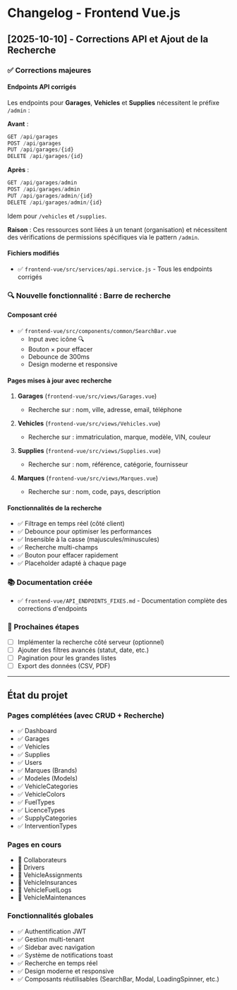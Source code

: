 # Changelog - Frontend Vue.js

## [2025-10-10] - Corrections API et Ajout de la Recherche

### ✅ Corrections majeures

#### Endpoints API corrigés
Les endpoints pour **Garages**, **Vehicles** et **Supplies** nécessitent le préfixe `/admin` :

**Avant** :
```javascript
GET /api/garages
POST /api/garages
PUT /api/garages/{id}
DELETE /api/garages/{id}
```

**Après** :
```javascript
GET /api/garages/admin
POST /api/garages/admin
PUT /api/garages/admin/{id}
DELETE /api/garages/admin/{id}
```

Idem pour `/vehicles` et `/supplies`.

**Raison** : Ces ressources sont liées à un tenant (organisation) et nécessitent des vérifications de permissions spécifiques via le pattern `/admin`.

#### Fichiers modifiés
- ✅ `frontend-vue/src/services/api.service.js` - Tous les endpoints corrigés

### 🔍 Nouvelle fonctionnalité : Barre de recherche

#### Composant créé
- ✅ `frontend-vue/src/components/common/SearchBar.vue`
  - Input avec icône 🔍
  - Bouton × pour effacer
  - Debounce de 300ms
  - Design moderne et responsive

#### Pages mises à jour avec recherche
1. **Garages** (`frontend-vue/src/views/Garages.vue`)
   - Recherche sur : nom, ville, adresse, email, téléphone

2. **Vehicles** (`frontend-vue/src/views/Vehicles.vue`)
   - Recherche sur : immatriculation, marque, modèle, VIN, couleur

3. **Supplies** (`frontend-vue/src/views/Supplies.vue`)
   - Recherche sur : nom, référence, catégorie, fournisseur

4. **Marques** (`frontend-vue/src/views/Marques.vue`)
   - Recherche sur : nom, code, pays, description

#### Fonctionnalités de la recherche
- ✅ Filtrage en temps réel (côté client)
- ✅ Debounce pour optimiser les performances
- ✅ Insensible à la casse (majuscules/minuscules)
- ✅ Recherche multi-champs
- ✅ Bouton pour effacer rapidement
- ✅ Placeholder adapté à chaque page

### 📚 Documentation créée
- ✅ `frontend-vue/API_ENDPOINTS_FIXES.md` - Documentation complète des corrections d'endpoints

### 🎯 Prochaines étapes
- [ ] Implémenter la recherche côté serveur (optionnel)
- [ ] Ajouter des filtres avancés (statut, date, etc.)
- [ ] Pagination pour les grandes listes
- [ ] Export des données (CSV, PDF)

---

## État du projet

### Pages complétées (avec CRUD + Recherche)
- ✅ Dashboard
- ✅ Garages
- ✅ Vehicles
- ✅ Supplies
- ✅ Users
- ✅ Marques (Brands)
- ✅ Modeles (Models)
- ✅ VehicleCategories
- ✅ VehicleColors
- ✅ FuelTypes
- ✅ LicenceTypes
- ✅ SupplyCategories
- ✅ InterventionTypes

### Pages en cours
- 🔄 Collaborateurs
- 🔄 Drivers
- 🔄 VehicleAssignments
- 🔄 VehicleInsurances
- 🔄 VehicleFuelLogs
- 🔄 VehicleMaintenances

### Fonctionnalités globales
- ✅ Authentification JWT
- ✅ Gestion multi-tenant
- ✅ Sidebar avec navigation
- ✅ Système de notifications toast
- ✅ Recherche en temps réel
- ✅ Design moderne et responsive
- ✅ Composants réutilisables (SearchBar, Modal, LoadingSpinner, etc.)

